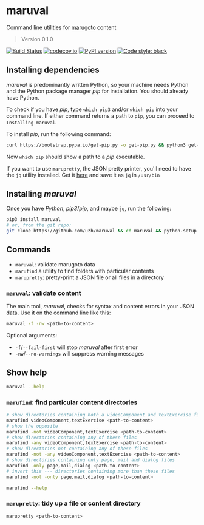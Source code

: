 # maruval

Command line utilities for [marugoto](https://github.com/uzh/marugoto) content

> Version 0.1.0

[![Build Status](https://travis-ci.org/uzh/maruval.svg?branch=master)](https://travis-ci.org/uzh/maruval)
[![codecov.io](https://codecov.io/gh/uzh/maruval/branch/master/graph/badge.svg)](https://codecov.io/gh/uzh/maruval)
[![PyPI version](https://badge.fury.io/py/maruval.svg)](https://badge.fury.io/py/maruval)
[![Code style: black](https://img.shields.io/badge/code%20style-black-000000.svg)](https://github.com/python/black)

## Installing dependencies

*maruval* is predominantly written Python, so your machine needs Python and the Python package manager *pip* for installation. You should already have Python.

To check if you have *pip*, type `which pip3` and/or `which pip` into your command line. If either command returns a path to `pip`, you can proceed to `Installing maruval`.

To install *pip*, run the following command:

```bash
curl https://bootstrap.pypa.io/get-pip.py -o get-pip.py && python3 get-pip.py && rm get-pip.py
```

Now `which pip` should show a path to a *pip* executable.

If you want to use `marupretty`, the JSON pretty printer, you'll need to have the `jq` utility installed. Get it [here](https://stedolan.github.io/jq/) and save it as `jq` in `/usr/bin`


## Installing *maruval*

Once you have *Python*, *pip3*/*pip*, and maybe `jq`, run the following:

```bash
pip3 install maruval
# or, from the git repo:
git clone https://github.com/uzh/maruval && cd maruval && python.setup.py install
```

## Commands

* `maruval`: validate marugoto data
* `marufind` a utility to find folders with particular contents
* `marupretty`: pretty-print a JSON file or all files in a directory


### `maruval`: validate content

The main tool, *maruval*, checks for syntax and content errors in your JSON data. Use it on the command line like this:

```bash
maruval -f -nw <path-to-content>
```

Optional arguments:

* `-f`/`--fail-first` will stop *maruval* after first error
* `-nw`/`--no-warnings` will suppress warning messages

## Show help

```bash
maruval --help
```

### `marufind`: find particular content directories

```bash
# show directories containing both a videoComponent and textExercise file
marufind videoComponent,textExercise <path-to-content>
# show the opposite
marufind -not videoComponent,textExercise <path-to-content>
# show directories containing any of these files
marufind -any videoComponent,textExercise <path-to-content>
# show directories not containing any of these files
marufind -not -any videoComponent,textExercise <path-to-content>
# show directories containing only page, mail and dialog files
marufind -only page,mail,dialog <path-to-content>
# invert this --- directories containing more than these files
marufind -not -only page,mail,dialog <path-to-content>
```

```bash
marufind --help
```

### `marupretty`: tidy up a file or content directory

```bash
marupretty <path-to-content>
```
